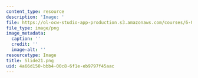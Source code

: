 ```yaml
---
content_type: resource
description: 'Image: '
file: https://ol-ocw-studio-app-production.s3.amazonaws.com/courses/6-004-computation-structures-spring-2017/4a66d150bbb400c86f1eeb9797f45aac_Slide21.png
file_type: image/png
image_metadata:
  caption: ''
  credit: ''
  image-alt: ''
resourcetype: Image
title: Slide21.png
uid: 4a66d150-bbb4-00c8-6f1e-eb9797f45aac
---
```

